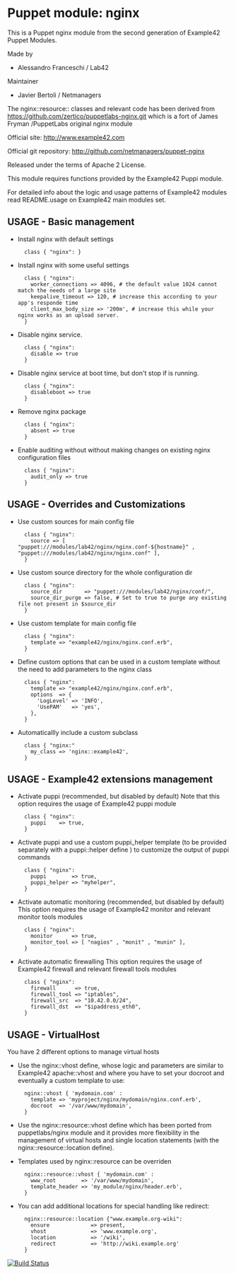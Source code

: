 # Puppet module: nginx

This is a Puppet nginx module from the second generation of Example42 Puppet Modules.

Made by

  * Alessandro Franceschi / Lab42

Maintainer

  * Javier Bertoli / Netmanagers

The nginx::resource:: classes and relevant code has been derived from https://github.com/zertico/puppetlabs-nginx.git
which is a fort of James Fryman /PuppetLabs original nginx module

Official site: http://www.example42.com

Official git repository: http://github.com/netmanagers/puppet-nginx

Released under the terms of Apache 2 License.

This module requires functions provided by the Example42 Puppi module.

For detailed info about the logic and usage patterns of Example42 modules read README.usage on Example42 main modules set.

## USAGE - Basic management

* Install nginx with default settings

        class { "nginx": }

* Install nginx with some useful settings

        class { "nginx":
          worker_connections => 4096, # the default value 1024 cannot match the needs of a large site
          keepalive_timeout => 120, # increase this according to your app's responde time
          client_max_body_size => '200m', # increase this while your nginx works as an upload server.
        }

* Disable nginx service.

        class { "nginx":
          disable => true
        }

* Disable nginx service at boot time, but don't stop if is running.

        class { "nginx":
          disableboot => true
        }

* Remove nginx package

        class { "nginx":
          absent => true
        }

* Enable auditing without without making changes on existing nginx configuration files

        class { "nginx":
          audit_only => true
        }


## USAGE - Overrides and Customizations
* Use custom sources for main config file

        class { "nginx":
          source => [ "puppet:///modules/lab42/nginx/nginx.conf-${hostname}" , "puppet:///modules/lab42/nginx/nginx.conf" ],
        }


* Use custom source directory for the whole configuration dir

        class { "nginx":
          source_dir       => "puppet:///modules/lab42/nginx/conf/",
          source_dir_purge => false, # Set to true to purge any existing file not present in $source_dir
        }

* Use custom template for main config file

        class { "nginx":
          template => "example42/nginx/nginx.conf.erb",
        }

* Define custom options that can be used in a custom template without the
  need to add parameters to the nginx class

        class { "nginx":
          template => "example42/nginx/nginx.conf.erb",
          options  => {
            'LogLevel' => 'INFO',
            'UsePAM'   => 'yes',
          },
        }

* Automaticallly include a custom subclass

        class { "nginx:"
          my_class => 'nginx::example42',
        }


## USAGE - Example42 extensions management
* Activate puppi (recommended, but disabled by default)
  Note that this option requires the usage of Example42 puppi module

        class { "nginx":
          puppi    => true,
        }

* Activate puppi and use a custom puppi_helper template (to be provided separately with
  a puppi::helper define ) to customize the output of puppi commands

        class { "nginx":
          puppi        => true,
          puppi_helper => "myhelper",
        }

* Activate automatic monitoring (recommended, but disabled by default)
  This option requires the usage of Example42 monitor and relevant monitor tools modules

        class { "nginx":
          monitor      => true,
          monitor_tool => [ "nagios" , "monit" , "munin" ],
        }

* Activate automatic firewalling
  This option requires the usage of Example42 firewall and relevant firewall tools modules

        class { "nginx":
          firewall      => true,
          firewall_tool => "iptables",
          firewall_src  => "10.42.0.0/24",
          firewall_dst  => "$ipaddress_eth0",
        }

## USAGE - VirtualHost

You have 2 different options to manage virtual hosts

* Use the nginx::vhost define, whose logic and parameters are similar to Example42 apache::vhost
  and where you have to set your docroot and eventually a custom template to use:

        nginx::vhost { 'mydomain.com' :
          template => 'myproject/nginx/mydomain/nginx.conf.erb',
          docroot  => '/var/www/mydomain',
        }

* Use the nginx::resource::vhost define which has been ported from puppetlabs/nginx module
  and it provides more flexibility in the management of virtual hosts and single location
  statements (with the nginx::resource::location define).

* Templates used by nginx::resource can be overriden

        nginx::resource::vhost { 'mydomain.com' :
          www_root        => '/var/www/mydomain',
          template_header => 'my_module/nginx/header.erb',
        }

* You can add additional locations for special handling like redirect:

        nginx::resource::location {"www.example.org-wiki":
          ensure             => present,
          vhost              => 'www.example.org',
          location           => '/wiki',
          redirect           => 'http://wiki.example.org'
        }

[![Build Status](https://travis-ci.org/netmanagers/puppet-nginx.png?branch=master)](https://travis-ci.org/netmanagers/puppet-nginx)
